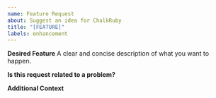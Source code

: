 ```yaml
---
name: Feature Request
about: Suggest an idea for ChalkRuby
title: "[FEATURE]"
labels: enhancement
---
```


**Desired Feature**
A clear and concise description of what you want to happen.

**Is this request related to a problem?**

**Additional Context**
